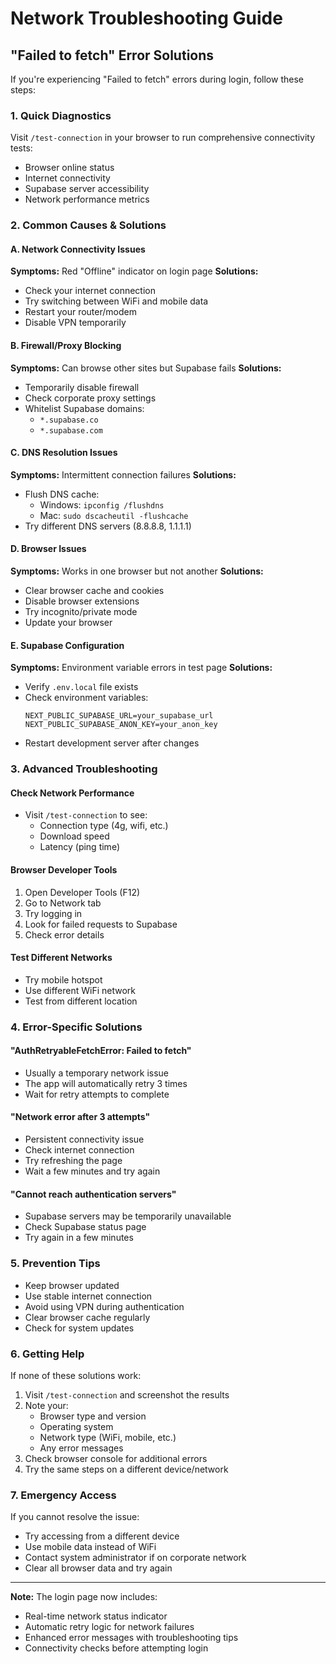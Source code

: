 # Network Troubleshooting Guide

## "Failed to fetch" Error Solutions

If you're experiencing "Failed to fetch" errors during login, follow these steps:

### 1. Quick Diagnostics

Visit `/test-connection` in your browser to run comprehensive connectivity tests:
- Browser online status
- Internet connectivity
- Supabase server accessibility
- Network performance metrics

### 2. Common Causes & Solutions

#### A. Network Connectivity Issues
**Symptoms:** Red "Offline" indicator on login page
**Solutions:**
- Check your internet connection
- Try switching between WiFi and mobile data
- Restart your router/modem
- Disable VPN temporarily

#### B. Firewall/Proxy Blocking
**Symptoms:** Can browse other sites but Supabase fails
**Solutions:**
- Temporarily disable firewall
- Check corporate proxy settings
- Whitelist Supabase domains:
  - `*.supabase.co`
  - `*.supabase.com`

#### C. DNS Resolution Issues
**Symptoms:** Intermittent connection failures
**Solutions:**
- Flush DNS cache:
  - Windows: `ipconfig /flushdns`
  - Mac: `sudo dscacheutil -flushcache`
- Try different DNS servers (8.8.8.8, 1.1.1.1)

#### D. Browser Issues
**Symptoms:** Works in one browser but not another
**Solutions:**
- Clear browser cache and cookies
- Disable browser extensions
- Try incognito/private mode
- Update your browser

#### E. Supabase Configuration
**Symptoms:** Environment variable errors in test page
**Solutions:**
- Verify `.env.local` file exists
- Check environment variables:
  ```
  NEXT_PUBLIC_SUPABASE_URL=your_supabase_url
  NEXT_PUBLIC_SUPABASE_ANON_KEY=your_anon_key
  ```
- Restart development server after changes

### 3. Advanced Troubleshooting

#### Check Network Performance
- Visit `/test-connection` to see:
  - Connection type (4g, wifi, etc.)
  - Download speed
  - Latency (ping time)

#### Browser Developer Tools
1. Open Developer Tools (F12)
2. Go to Network tab
3. Try logging in
4. Look for failed requests to Supabase
5. Check error details

#### Test Different Networks
- Try mobile hotspot
- Use different WiFi network
- Test from different location

### 4. Error-Specific Solutions

#### "AuthRetryableFetchError: Failed to fetch"
- Usually a temporary network issue
- The app will automatically retry 3 times
- Wait for retry attempts to complete

#### "Network error after 3 attempts"
- Persistent connectivity issue
- Check internet connection
- Try refreshing the page
- Wait a few minutes and try again

#### "Cannot reach authentication servers"
- Supabase servers may be temporarily unavailable
- Check Supabase status page
- Try again in a few minutes

### 5. Prevention Tips

- Keep browser updated
- Use stable internet connection
- Avoid using VPN during authentication
- Clear browser cache regularly
- Check for system updates

### 6. Getting Help

If none of these solutions work:

1. Visit `/test-connection` and screenshot the results
2. Note your:
   - Browser type and version
   - Operating system
   - Network type (WiFi, mobile, etc.)
   - Any error messages
3. Check browser console for additional errors
4. Try the same steps on a different device/network

### 7. Emergency Access

If you cannot resolve the issue:
- Try accessing from a different device
- Use mobile data instead of WiFi
- Contact system administrator if on corporate network
- Clear all browser data and try again

---

**Note:** The login page now includes:
- Real-time network status indicator
- Automatic retry logic for network failures
- Enhanced error messages with troubleshooting tips
- Connectivity checks before attempting login
